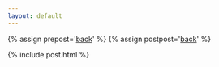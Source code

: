 ```yaml
---
layout: default
---
```

{% assign prepost='<a href="/eman#index">back</a>' %}
{% assign postpost='<a href="/eman#index">back</a>' %}

{% include post.html %}


